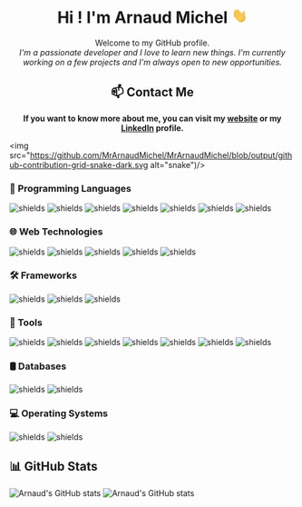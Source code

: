 <h1 align="center">
    Hi ! I'm Arnaud Michel
    <img src="https://github.com/MrArnaudMichel/MrArnaudMichel/blob/main/assets/images/Hello.gif" width="28px" alt="👋">
</h1>

<p align="center">
    Welcome to my GitHub profile.
    <i>
        <br>
        I'm a passionate developer and I love to learn new things. I'm currently working on a few projects and I'm always open to new opportunities.
    </i>
</p>

<div align="center">
    <h2>📫 Contact Me</h2>
    <p align="center"><strong>
        If you want to know more about me, you can visit my <a href="https://www.arnaudmichel.fr">website</a> or my <a href="https://www.linkedin.com/in/arnaud-michel-1b3b3b1b3/">LinkedIn</a> profile.
    </strong></p>
</div>

<img src="https://github.com/MrArnaudMichel/MrArnaudMichel/blob/output/github-contribution-grid-snake-dark.svg alt="snake")/>

### 📌 Programming Languages
![shields](https://img.shields.io/badge/C-00599C?style=for-the-badge&logo=c&logoColor=white)
![shields](https://img.shields.io/badge/C++-00599C?style=for-the-badge&logo=c%2B%2B&logoColor=white)
![shields](https://img.shields.io/badge/C%23-239120?style=for-the-badge&logo=c-sharp&logoColor=white)
![shields](https://img.shields.io/badge/Python-3776AB?style=for-the-badge&logo=python&logoColor=white)
![shields](https://img.shields.io/badge/Java-007396?style=for-the-badge&logo=java&logoColor=white)
![shields](https://img.shields.io/badge/Ruby-CC342D?style=for-the-badge&logo=ruby&logoColor=white)
![shields](https://img.shields.io/badge/R-276DC3?style=for-the-badge&logo=r&logoColor=white)

### :globe_with_meridians: Web Technologies

![shields](https://img.shields.io/badge/HTML5-E34F26?style=for-the-badge&logo=html5&logoColor=white)
![shields](https://img.shields.io/badge/CSS3-1572B6?style=for-the-badge&logo=css3&logoColor=white)
![shields](https://img.shields.io/badge/JavaScript-F7DF1E?style=for-the-badge&logo=javascript&logoColor=black)
![shields](https://img.shields.io/badge/PHP-777BB4?style=for-the-badge&logo=php&logoColor=white)
![shields](https://img.shields.io/badge/TypeScript-007ACC?style=for-the-badge&logo=typescript&logoColor=white)


### 🛠️ Frameworks

![shields](https://img.shields.io/badge/React-61DAFB?style=for-the-badge&logo=react&logoColor=white)
![shields](https://img.shields.io/badge/Laravel-FF2D20?style=for-the-badge&logo=laravel&logoColor=white)
![shields](https://img.shields.io/badge/Flask-000000?style=for-the-badge&logo=flask&logoColor=white)

### :100: Tools

![shields](https://img.shields.io/badge/Git-F05032?style=for-the-badge&logo=git&logoColor=white)
![shields](https://img.shields.io/badge/GitHub-181717?style=for-the-badge&logo=github&logoColor=white)
![shields](https://img.shields.io/badge/Unity-000000?style=for-the-badge&logo=unity&logoColor=white)
![shields](https://img.shields.io/badge/Unreal_Engine-313131?style=for-the-badge&logo=unreal-engine&logoColor=white)
![shields](https://img.shields.io/badge/Visual_Studio-5C2D91?style=for-the-badge&logo=visual-studio&logoColor=white)
![shields](https://img.shields.io/badge/IntelliJ_IDEA-000000?style=for-the-badge&logo=intellij-idea&logoColor=white)
![shields](https://img.shields.io/badge/Android_Studio-3DDC84?style=for-the-badge&logo=android-studio&logoColor=white)

### 🛢️ Databases

![shields](https://img.shields.io/badge/SQL|PL/SQL-F80000?style=for-the-badge&logo=oracle&logoColor=white)
![shields](https://img.shields.io/badge/SQlite-003B57?style=for-the-badge&logo=sqlite&logoColor=white)

### :computer: Operating Systems

![shields](https://img.shields.io/badge/Windows-0078D6?style=for-the-badge&logo=windows&logoColor=white)
![shields](https://img.shields.io/badge/Debian-A81D33?style=for-the-badge&logo=debian&logoColor=white)

## 📊 GitHub Stats

![Arnaud's GitHub stats](https://github-profile-summary-cards.vercel.app/api/cards/profile-details?username=MrArnaudMichel&theme=github_dark)
![Arnaud's GitHub stats](https://github-profile-summary-cards.vercel.app/api/cards/stats?username=MrArnaudMichel&theme=github_dark)
